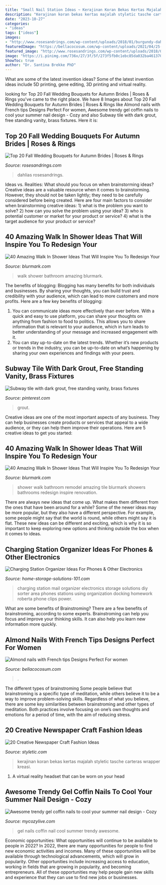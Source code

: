```yaml
---
title: "Small Nail Station Ideas ~ Kerajinan Koran Bekas Kertas Majalah Styletic Tasche Carteras Wrapper Kreasi"
description: "Kerajinan koran bekas kertas majalah styletic tasche carteras wrapper kreasi"
date: "2023-10-27"
categories:
- "ideas"
tags: ["ideas"]
images:
- "http://www.rosesandrings.com/wp-content/uploads/2018/01/burgundy-dahlias-and-blush-roses-fall-wedding-bouquet-e1577029112396.jpg"
featuredImage: "https://bellacocosum.com/wp-content/uploads/2021/04/25-7.jpg"
featured_image: "http://www.rosesandrings.com/wp-content/uploads/2018/01/burgundy-dahlias-and-blush-roses-fall-wedding-bouquet-e1577029112396.jpg"
image: "https://i.pinimg.com/736x/27/3f/5f/273f5fb0c1ebc85da032ba461370da5a.jpg"
ShowToc: true
author: "Dr. Santina Brekke PhD"
---
```



What are some of the latest invention ideas?
Some of the latest invention ideas include 5D printing, gene editing, 3D printing and virtual reality.

	

		
looking for Top 20 Fall Wedding Bouquets for Autumn Brides | Roses &amp; Rings you've came to the right place. We have 8 Images about Top 20 Fall Wedding Bouquets for Autumn Brides | Roses &amp; Rings like Almond nails with French tips Designs Perfect For women, Awesome trendy gel coffin nails to cool your summer nail design - Cozy and also Subway tile with dark grout, free standing vanity, brass fixtures. Here it is:
		
    
## Top 20 Fall Wedding Bouquets For Autumn Brides | Roses &amp; Rings

<img loading=lazy src="http://www.rosesandrings.com/wp-content/uploads/2018/01/burgundy-dahlias-and-blush-roses-fall-wedding-bouquet-e1577029112396.jpg" onerror="this.onerror=null;this.src='https://tse2.mm.bing.net/th?id=OIP.Wgwtjp4lkiBcmjpCAIQREgHaLG&amp;pid=15.1';" alt="Top 20 Fall Wedding Bouquets for Autumn Brides | Roses &amp; Rings">

_Source: rosesandrings.com_

>dahlias rosesandrings. 

	

Ideas vs. Realities: What should you focus on when brainstorming ideas?
Creative ideas are a valuable resource when it comes to brainstorming. However, they should not be taken lightly; they need to be carefully considered before being created. Here are four main factors to consider when brainstorming creative ideas: 1) what is the problem you want to solve? 2) how can you solve the problem using your idea? 3) who is potential customer or market for your product or service? 4) what is the target audience for your product or service?

    
## 40 Amazing Walk In Shower Ideas That Will Inspire You To Redesign Your

<img loading=lazy src="http://www.blurmark.com/wp-content/uploads/2017/02/Walk-in-Shower-Design-20.jpg" onerror="this.onerror=null;this.src='https://tse2.mm.bing.net/th?id=OIP.NYObRcyXbnhtVAuNpnhrVAHaJ4&amp;pid=15.1';" alt="40 Amazing Walk In Shower Ideas That Will Inspire You To Redesign Your">

_Source: blurmark.com_

>walk shower bathroom amazing blurmark. 

	

The benefits of blogging:
Blogging has many benefits for both individuals and businesses. By sharing your thoughts, you can build trust and credibility with your audience, which can lead to more customers and more profits. Here are a few key benefits of blogging: 
1. You can communicate ideas more effectively than ever before. With a quick and easy to use platform, you can share your thoughts on anything from fashion to food to politics. This allows you to share information that is relevant to your audience, which in turn leads to better understanding of your message and increased engagement with it. 
2. You can stay up-to-date on the latest trends. Whether it’s new products or trends in the industry, you can be up-to-date on what’s happening by sharing your own experiences and findings with your peers.

    
## Subway Tile With Dark Grout, Free Standing Vanity, Brass Fixtures

<img loading=lazy src="https://i.pinimg.com/736x/27/3f/5f/273f5fb0c1ebc85da032ba461370da5a.jpg" onerror="this.onerror=null;this.src='https://tse3.mm.bing.net/th?id=OIP.3ZrA604mMILCZdWP2GlgDAHaJZ&amp;pid=15.1';" alt="Subway tile with dark grout, free standing vanity, brass fixtures">

_Source: pinterest.com_

>grout. 

	

Creative ideas are one of the most important aspects of any business. They can help businesses create products or services that appeal to a wide audience, or they can help them improve their operations. Here are 5 creative ideas to get you started: 

    
## 40 Amazing Walk In Shower Ideas That Will Inspire You To Redesign Your

<img loading=lazy src="http://www.blurmark.com/wp-content/uploads/2017/02/Walk-in-Shower-Design-22.jpg" onerror="this.onerror=null;this.src='https://tse1.mm.bing.net/th?id=OIP.fQ5x_jDEdXhUqnrzuNWxjgHaJQ&amp;pid=15.1';" alt="40 Amazing Walk In Shower Ideas That Will Inspire You To Redesign Your">

_Source: blurmark.com_

>shower walk bathroom remodel amazing tile blurmark showers bathrooms redesign inspire renovation. 

	

There are always new ideas that come up. What makes them different from the ones that have been around for a while? Some of the newer ideas may be more popular, but they also have a different perspective. For example, some people might say that the world is round, while others might say it is flat. These new ideas can be different and exciting, which is why it is so important to keep exploring new options and thinking outside the box when it comes to ideas.

    
## Charging Station Organizer Ideas For Phones &amp; Other Electronics

<img loading=lazy src="https://www.home-storage-solutions-101.com/images/charging-station-electronics-roberta-c2-submission.jpg" onerror="this.onerror=null;this.src='https://tse1.mm.bing.net/th?id=OIP.3Xw1XbHl9Efst643Ipd3LwHaJ-&amp;pid=15.1';" alt="Charging Station Organizer Ideas For Phones &amp; Other Electronics">

_Source: home-storage-solutions-101.com_

>charging station mail organizer electronics storage solutions diy sorter area phones stations using organization docking homework roberta phone clips power. 

	

What are some benefits of Brainstroming?
There are a few benefits of brainstroming, according to some experts. Brainstroming can help you focus and improve your thinking skills. It can also help you learn new information more quickly.

    
## Almond Nails With French Tips Designs Perfect For Women

<img loading=lazy src="https://bellacocosum.com/wp-content/uploads/2021/04/25-7.jpg" onerror="this.onerror=null;this.src='https://tse3.mm.bing.net/th?id=OIP.t5srmdZKVpollsV4_5qFzgHaLH&amp;pid=15.1';" alt="Almond nails with French tips Designs Perfect For women">

_Source: bellacocosum.com_

>. 

	

The different types of brainstroming
Some people believe that brainstroming is a specific type of meditation, while others believe it to be a way to improve problem-solving skills. Regardless of what you believe, there are some key similarities between brainstroming and other types of meditation. Both practices involve focusing on one’s own thoughts and emotions for a period of time, with the aim of reducing stress.

    
## 20 Creative Newspaper Craft Fashion Ideas

<img loading=lazy src="https://styletic.com/wp-content/uploads/2014/10/newspaper-craft-fashion-ideas/19-creative-newspaper-craft-fashion-ideas.jpg" onerror="this.onerror=null;this.src='https://tse3.mm.bing.net/th?id=OIP.cZl0NKbrOWcZj5rdYlbSJwHaJ4&amp;pid=15.1';" alt="20 Creative Newspaper Craft Fashion Ideas">

_Source: styletic.com_

>kerajinan koran bekas kertas majalah styletic tasche carteras wrapper kreasi. 

	

1. A virtual reality headset that can be worn on your head

    
## Awesome Trendy Gel Coffin Nails To Cool Your Summer Nail Design - Cozy

<img loading=lazy src="https://mycozylive.com/wp-content/uploads/2020/08/gel-coffin-13.jpg" onerror="this.onerror=null;this.src='https://tse3.mm.bing.net/th?id=OIP.rloPRXHx1x2HieQ7sZ3hdQHaJO&amp;pid=15.1';" alt="Awesome trendy gel coffin nails to cool your summer nail design - Cozy">

_Source: mycozylive.com_

>gel nails coffin nail cool summer trendy awesome. 

	

Economic opportunities: What opportunities will continue to be available to people in 2022?
In 2022, there are many opportunities for people to find new economic activities and incomes. Many of these opportunities will be available through technological advancements, which will grow in popularity. Other opportunities include increasing access to education, working in fields that are growing in popularity, and becoming entrepreneurs. All of these opportunities may help people gain new skills and experience that they can use to find new jobs or businesses.

